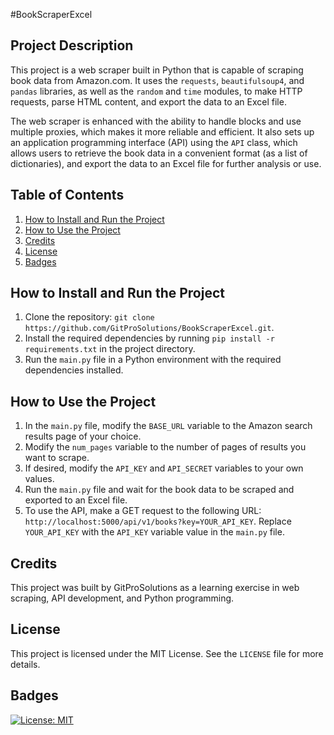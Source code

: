#BookScraperExcel

## Project Description

This project is a web scraper built in Python that is capable of scraping book data from Amazon.com. It uses the `requests`, `beautifulsoup4`, and `pandas` libraries, as well as the `random` and `time` modules, to make HTTP requests, parse HTML content, and export the data to an Excel file. 

The web scraper is enhanced with the ability to handle blocks and use multiple proxies, which makes it more reliable and efficient. It also sets up an application programming interface (API) using the `API` class, which allows users to retrieve the book data in a convenient format (as a list of dictionaries), and export the data to an Excel file for further analysis or use.

## Table of Contents

1. [How to Install and Run the Project](#how-to-install-and-run-the-project)
2. [How to Use the Project](#how-to-use-the-project)
3. [Credits](#credits)
4. [License](#license)
5. [Badges](#badges)

## How to Install and Run the Project

1. Clone the repository: `git clone https://github.com/GitProSolutions/BookScraperExcel.git`.
2. Install the required dependencies by running `pip install -r requirements.txt` in the project directory.
3. Run the `main.py` file in a Python environment with the required dependencies installed.

## How to Use the Project

1. In the `main.py` file, modify the `BASE_URL` variable to the Amazon search results page of your choice.
2. Modify the `num_pages` variable to the number of pages of results you want to scrape.
3. If desired, modify the `API_KEY` and `API_SECRET` variables to your own values.
4. Run the `main.py` file and wait for the book data to be scraped and exported to an Excel file.
5. To use the API, make a GET request to the following URL: `http://localhost:5000/api/v1/books?key=YOUR_API_KEY`. Replace `YOUR_API_KEY` with the `API_KEY` variable value in the `main.py` file.

## Credits

This project was built by GitProSolutions as a learning exercise in web scraping, API development, and Python programming. 

## License

This project is licensed under the MIT License. See the `LICENSE` file for more details.

## Badges

[![License: MIT](https://img.shields.io/badge/License-MIT-yellow.svg)](https://opensource.org/licenses/MIT)
